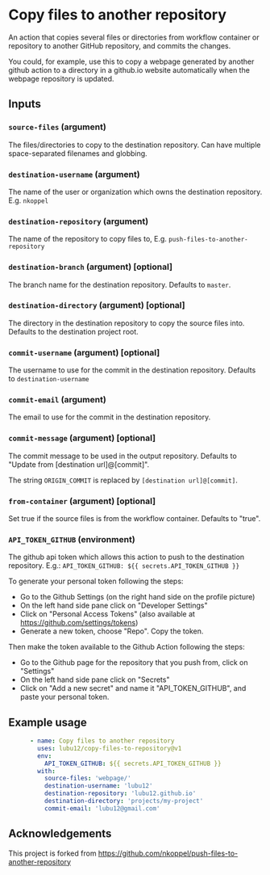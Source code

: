 # Copy files to another repository

An action that copies several files or directories from workflow container or repository to another GitHub repository, and commits the changes.

You could, for example, use this to copy a webpage generated by another github action to a directory in a github.io website automatically when the webpage repository is updated.

## Inputs
### `source-files` (argument)
The files/directories to copy to the destination repository. Can have multiple space-separated filenames and globbing.

### `destination-username` (argument)
The name of the user or organization which owns the destination repository. E.g. `nkoppel`

### `destination-repository` (argument)
The name of the repository to copy files to, E.g. `push-files-to-another-repository`

### `destination-branch` (argument) [optional]
The branch name for the destination repository. Defaults to `master`.

### `destination-directory` (argument) [optional]
The directory in the destination repository to copy the source files into. Defaults to the destination project root.

### `commit-username` (argument) [optional]
The username to use for the commit in the destination repository. Defaults to `destination-username`

### `commit-email` (argument)
The email to use for the commit in the destination repository.

### `commit-message` (argument) [optional]
The commit message to be used in the output repository. Defaults to "Update from [destination url]@[commit]".

The string `ORIGIN_COMMIT` is replaced by `[destination url]@[commit]`.

### `from-container` (argument) [optional]
Set true if the source files is from the workflow container. Defaults to "true".

### `API_TOKEN_GITHUB` (environment)
The github api token which allows this action to push to the destination repository.
E.g.:
  `API_TOKEN_GITHUB: ${{ secrets.API_TOKEN_GITHUB }}`

To generate your personal token following the steps:
* Go to the Github Settings (on the right hand side on the profile picture)
* On the left hand side pane click on "Developer Settings"
* Click on "Personal Access Tokens" (also available at https://github.com/settings/tokens)
* Generate a new token, choose "Repo". Copy the token.

Then make the token available to the Github Action following the steps:
* Go to the Github page for the repository that you push from, click on "Settings"
* On the left hand side pane click on "Secrets"
* Click on "Add a new secret" and name it "API_TOKEN_GITHUB", and paste your personal token.

## Example usage
```yaml
      - name: Copy files to another repository
        uses: lubu12/copy-files-to-repository@v1
        env:
          API_TOKEN_GITHUB: ${{ secrets.API_TOKEN_GITHUB }}
        with:
          source-files: 'webpage/'
          destination-username: 'lubu12'
          destination-repository: 'lubu12.github.io'
          destination-directory: 'projects/my-project'
          commit-email: 'lubu12@gmail.com'
```

## Acknowledgements
This project is forked from https://github.com/nkoppel/push-files-to-another-repository
